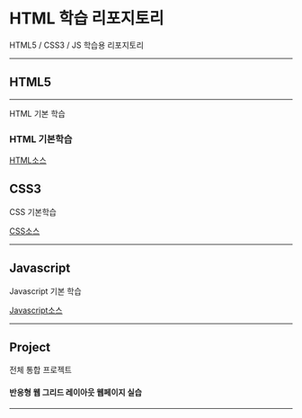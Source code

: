 # HTML 학습 리포지토리
HTML5 / CSS3 / JS 학습용 리포지토리


-----------------

## HTML5
----------------
HTML 기본 학습

### HTML 기본학습
[HTML소스](https://github.com/gjs405/StudyHtml/tree/main/01_HTML)

## CSS3
CSS 기본학습

[CSS소스](https://github.com/gjs405/StudyHtml/tree/main/02_CSS)

-------------
## Javascript
Javascript 기본 학습

[Javascript소스](https://github.com/gjs405/StudyHtml/tree/main/03_Javascript)

---------------------
## Project
전체 통합 프로젝트

#### 반응형 웹 그리드 레이아웃 웹페이지 실습


------------------------

